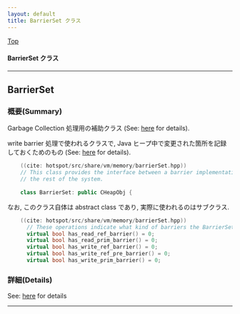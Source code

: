 ```yaml
---
layout: default
title: BarrierSet クラス 
---
```

[Top](../index.html)

#### BarrierSet クラス 



---
## <a name="no7U8DlGaj" id="no7U8DlGaj">BarrierSet</a>

### 概要(Summary)
Garbage Collection 処理用の補助クラス (See: [here](no3718kvd.html) for details).

write barrier 処理で使われるクラスで, Java ヒープ中で変更された箇所を記録しておくためのもの (See: [here](no2114EV0.html) for details).


```cpp
    ((cite: hotspot/src/share/vm/memory/barrierSet.hpp))
    // This class provides the interface between a barrier implementation and
    // the rest of the system.
    
    class BarrierSet: public CHeapObj {
```

なお, このクラス自体は abstract class であり, 実際に使われるのはサブクラス.

```cpp
    ((cite: hotspot/src/share/vm/memory/barrierSet.hpp))
      // These operations indicate what kind of barriers the BarrierSet has.
      virtual bool has_read_ref_barrier() = 0;
      virtual bool has_read_prim_barrier() = 0;
      virtual bool has_write_ref_barrier() = 0;
      virtual bool has_write_ref_pre_barrier() = 0;
      virtual bool has_write_prim_barrier() = 0;
```




### 詳細(Details)
See: [here](../doxygen/classBarrierSet.html) for details

---
